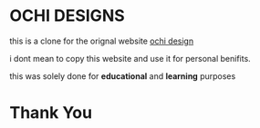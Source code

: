 # OCHI DESIGNS
this is a clone for the orignal website [ochi design](https://ochi.design/)

i dont mean to copy this website and use it for personal benifits. 

this was solely done for **educational** and **learning** purposes

# Thank You
